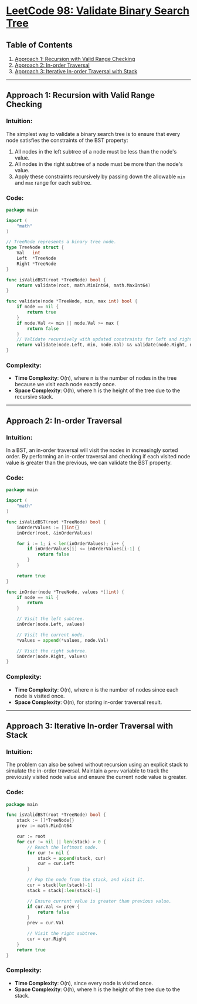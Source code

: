 # [LeetCode 98: Validate Binary Search Tree](https://leetcode.com/problems/validate-binary-search-tree/)

## Table of Contents
1. [Approach 1: Recursion with Valid Range Checking](#approach-1)
2. [Approach 2: In-order Traversal](#approach-2)
3. [Approach 3: Iterative In-order Traversal with Stack](#approach-3)

---

## Approach 1: Recursion with Valid Range Checking <a name="approach-1"></a>

### Intuition:
The simplest way to validate a binary search tree is to ensure that every node satisfies the constraints of the BST property:
1. All nodes in the left subtree of a node must be less than the node's value.
2. All nodes in the right subtree of a node must be more than the node's value.
3. Apply these constraints recursively by passing down the allowable `min` and `max` range for each subtree.

### Code:
```go
package main

import (
	"math"
)

// TreeNode represents a binary tree node.
type TreeNode struct {
	Val   int
	Left  *TreeNode
	Right *TreeNode
}

func isValidBST(root *TreeNode) bool {
	return validate(root, math.MinInt64, math.MaxInt64)
}

func validate(node *TreeNode, min, max int) bool {
	if node == nil {
		return true
	}
	if node.Val <= min || node.Val >= max {
		return false
	}
	// Validate recursively with updated constraints for left and right subtrees.
	return validate(node.Left, min, node.Val) && validate(node.Right, node.Val, max)
}
```

### Complexity:
- **Time Complexity**: O(n), where n is the number of nodes in the tree because we visit each node exactly once.
- **Space Complexity**: O(h), where h is the height of the tree due to the recursive stack.

---

## Approach 2: In-order Traversal <a name="approach-2"></a>

### Intuition:
In a BST, an in-order traversal will visit the nodes in increasingly sorted order. By performing an in-order traversal and checking if each visited node value is greater than the previous, we can validate the BST property.

### Code:
```go
package main

import (
	"math"
)

func isValidBST(root *TreeNode) bool {
	inOrderValues := []int{}
	inOrder(root, &inOrderValues)

	for i := 1; i < len(inOrderValues); i++ {
		if inOrderValues[i] <= inOrderValues[i-1] {
			return false
		}
	}

	return true
}

func inOrder(node *TreeNode, values *[]int) {
	if node == nil {
		return
	}

	// Visit the left subtree.
	inOrder(node.Left, values)

	// Visit the current node.
	*values = append(*values, node.Val)

	// Visit the right subtree.
	inOrder(node.Right, values)
}
```

### Complexity:
- **Time Complexity**: O(n), where n is the number of nodes since each node is visited once.
- **Space Complexity**: O(n), for storing in-order traversal result.

---

## Approach 3: Iterative In-order Traversal with Stack <a name="approach-3"></a>

### Intuition:
The problem can also be solved without recursion using an explicit stack to simulate the in-order traversal. Maintain a `prev` variable to track the previously visited node value and ensure the current node value is greater.

### Code:
```go
package main

func isValidBST(root *TreeNode) bool {
	stack := []*TreeNode{}
	prev := math.MinInt64

	cur := root
	for cur != nil || len(stack) > 0 {
		// Reach the leftmost node.
		for cur != nil {
			stack = append(stack, cur)
			cur = cur.Left
		}

		// Pop the node from the stack, and visit it.
		cur = stack[len(stack)-1]
		stack = stack[:len(stack)-1]

		// Ensure current value is greater than previous value.
		if cur.Val <= prev {
			return false
		}
		prev = cur.Val

		// Visit the right subtree.
		cur = cur.Right
	}
	return true
}
```

### Complexity:
- **Time Complexity**: O(n), since every node is visited once.
- **Space Complexity**: O(h), where h is the height of the tree due to the stack.

